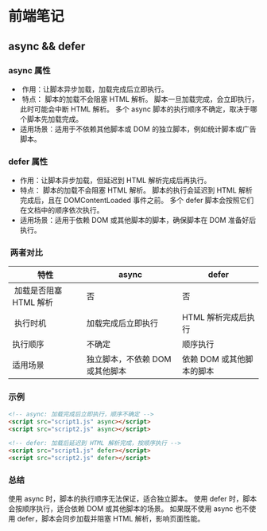 # 前端笔记

## async && defer

### async 属性

- ​ 作用：让脚本异步加载，加载完成后立即执行。
- ​ 特点：
  脚本的加载不会阻塞 HTML 解析。
  脚本一旦加载完成，会立即执行，此时可能会中断 HTML 解析。
  多个 async 脚本的执行顺序不确定，取决于哪个脚本先加载完成。
- 适用场景：适用于不依赖其他脚本或 DOM 的独立脚本，例如统计脚本或广告脚本。

### defer 属性

- 作用：让脚本异步加载，但延迟到 HTML 解析完成后再执行。
- 特点：
  脚本的加载不会阻塞 HTML 解析。
  脚本的执行会延迟到 HTML 解析完成后，且在 DOMContentLoaded 事件之前。
  多个 defer 脚本会按照它们在文档中的顺序依次执行。
- 适用场景：适用于依赖 DOM 或其他脚本的脚本，确保脚本在 DOM 准备好后执行。

### ​ 两者对比

| 特性                     | async                           | defer                     |
| ------------------------ | ------------------------------- | ------------------------- |
| ​ 加载是否阻塞 HTML 解析 | 否                              | 否                        |
| ​ 执行时机               | 加载完成后立即执行              | HTML 解析完成后执行       |
| 执行顺序                 | 不确定                          | 顺序执行                  |
| 适用场景                 | 独立脚本，不依赖 DOM 或其他脚本 | 依赖 DOM 或其他脚本的脚本 |

### 示例

```html
<!-- async: 加载完成后立即执行，顺序不确定 -->
<script src="script1.js" async></script>
<script src="script2.js" async></script>

<!-- defer: 加载后延迟到 HTML 解析完成，按顺序执行 -->
<script src="script1.js" defer></script>
<script src="script2.js" defer></script>
```

### 总结

使用 async 时，脚本的执行顺序无法保证，适合独立脚本。
使用 defer 时，脚本会按顺序执行，适合依赖 DOM 或其他脚本的场景。
如果既不使用 async 也不使用 defer，脚本会同步加载并阻塞 HTML 解析，影响页面性能。
